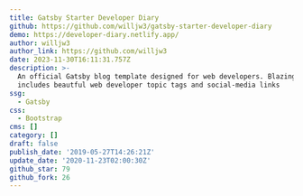 ```yaml
---
title: Gatsby Starter Developer Diary
github: https://github.com/willjw3/gatsby-starter-developer-diary
demo: https://developer-diary.netlify.app/
author: willjw3
author_link: https://github.com/willjw3
date: 2023-11-30T16:11:31.757Z
description: >-
  An official Gatsby blog template designed for web developers. Blazing fast, it
  includes beautful web developer topic tags and social-media links
ssg:
  - Gatsby
css:
  - Bootstrap
cms: []
category: []
draft: false
publish_date: '2019-05-27T14:26:21Z'
update_date: '2020-11-23T02:00:30Z'
github_star: 79
github_fork: 26
---
```

